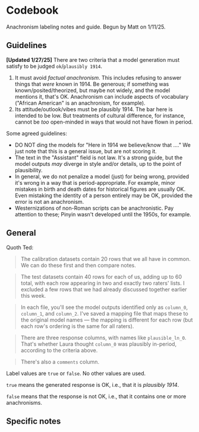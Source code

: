 # Codebook

Anachronism labeling notes and guide. Begun by Matt on 1/11/25.

## Guidelines

**[Updated 1/27/25]** There are two criteria that a model generation must satisfy to be judged `ok`/`plausibly 1914`.

1. It must avoid *factual anachronism*. This includes refusing to answer things that *were* known in 1914. Be generous; if something was known/posited/theorized, but maybe not widely, and the model mentions it, that's OK. Anachronism can include aspects of vocabulary ("African American" is an anachronism, for example). 
1. Its attitude/outlook/vibes must be plausibly 1914. The bar here is intended to be low. But treatments of cultural difference, for instance, cannot be *too* open-minded in ways that would not have flown in period.

Some agreed guidelines:

* DO NOT ding the models for "Here in 1914 we believe/know that ...." We just note that this is a general issue, but are not scoring it.
* The text in the "Assistant" field is not law. It's a strong guide, but the model outputs *may* diverge in style and/or details, up to the point of plausibility.
* In general, we do not penalize a model (just) for being wrong, provided it's wrong in a way that is period-appropriate. For example, minor mistakes in birth and death dates for historical figures are usually OK. Even mistaking the identity of a person entirely may be OK, provided the error is not an anachronism.
* Westernizations of non-Roman scripts can be anachronistic. Pay attention to these; Pinyin wasn't developed until the 1950s, for example.

## General

Quoth Ted:

> The calibration datasets contain 20 rows that we all have in common. We can do these first and then compare notes.

> The test datasets contain 40 rows for each of us, adding up to 60 total, with each row appearing in two and exactly two raters' lists. I excluded a few rows that we had already discussed together earlier this week.

> In each file, you'll see the model outputs identified only as `column_0`, `column_1`, and `column_2`. I've saved a mapping file that maps these to the original model names — the mapping is different for each row (but each row's ordering is the same for all raters).

> There are three response columns, with names like `plausible_ln_0`. That's whether Laura thought `column_0` was plausibly in-period, according to the criteria above.

> There's also a `comments` column.

Label values are `true` or `false`. No other values are used. 

`true` means the generated response is OK, i.e., that it is *plausibly 1914*. 

`false` means that the response is not OK, i.e., that it contains one or more anachronisms. 

## Specific notes
